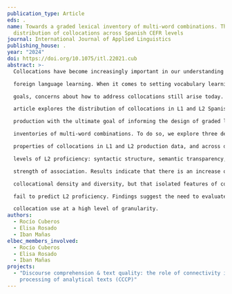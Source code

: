 ```yaml
---
publication_type: Article
eds: .
name: Towards a graded lexical inventory of multi-word combinations. The
  distribution of collocations across Spanish CEFR levels
journal: International Journal of Applied Linguistics
publishing_house: .
year: "2024"
doi: https://doi.org/10.1075/itl.22021.cub
abstract: >-
  Collocations have become increasingly important in our understanding of

  foreign language learning. When it comes to setting vocabulary learning

  goals, concerns about how to address collocations still arise today. This

  article explores the distribution of collocations in L1 and L2 Spanish

  production with the ultimate goal of informing the design of graded lexical

  inventories of multi-word combinations. To do so, we explore three defining

  properties of collocations in L1 and L2 production data, and across different

  levels of L2 proficiency: syntactic structure, semantic transparency, and the

  strength of association. Results indicate that there is an increase of

  collocational density and diversity, but that isolated features of collocations

  fail to predict L2 proficiency. Findings suggest the need to evaluate

  collocation use at a high level of granularity.
authors:
  - Rocío Cuberos
  - Elisa Rosado
  - Iban Mañas
elbec_members_involved:
  - Rocío Cuberos
  - Elisa Rosado
  - Iban Mañas
projects:
  - "Discourse comprehension & text quality: the role of connectivity in the
    processing of analytical texts (CCCP)"
---
```


